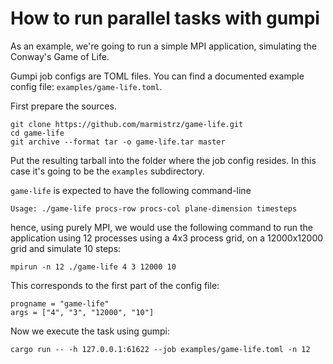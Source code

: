 # How to run parallel tasks with gumpi
As an example, we're going to run a simple MPI application,
simulating the Conway's Game of Life.

Gumpi job configs are TOML files.
You can find a documented example config file: `examples/game-life.toml`.

First prepare the sources.

```
git clone https://github.com/marmistrz/game-life.git
cd game-life
git archive --format tar -o game-life.tar master
```

Put the resulting tarball into the folder where the job config
resides. In this case it's going to be the `examples` subdirectory.

`game-life` is expected to have the following command-line

```
Usage: ./game-life procs-row procs-col plane-dimension timesteps
```

hence, using purely MPI, we would use the following command to run the application using 12 processes using a 4x3 process grid, on a 12000x12000 grid and simulate 10 steps:

```
mpirun -n 12 ./game-life 4 3 12000 10
```

This corresponds to the first part of the config file:
```
progname = "game-life"
args = ["4", "3", "12000", "10"]
```

Now we execute the task using gumpi:
```
cargo run -- -h 127.0.0.1:61622 --job examples/game-life.toml -n 12
```
